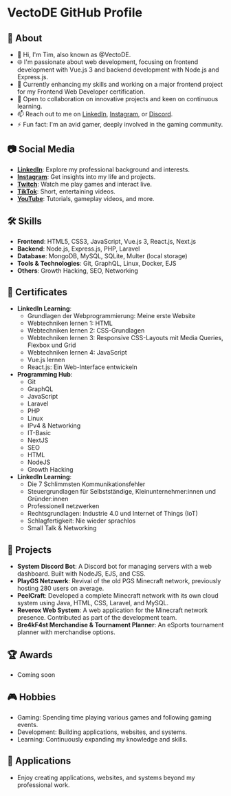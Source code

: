 # VectoDE GitHub Profile

## 👤 About

- 👋 Hi, I'm Tim, also known as @VectoDE.
- 🌐 I'm passionate about web development, focusing on frontend development with Vue.js 3 and backend development with Node.js and Express.js.
- 🌱 Currently enhancing my skills and working on a major frontend project for my Frontend Web Developer certification.
- 🚀 Open to collaboration on innovative projects and keen on continuous learning.
- 📫 Reach out to me on [LinkedIn](https://www.linkedin.com/in/tim-hauke/), [Instagram](https://www.instagram.com/tim.vectode), or [Discord](https://discord.com/invite/your-invite-code).
- ⚡ Fun fact: I'm an avid gamer, deeply involved in the gaming community.

## 📷 Social Media

- **[LinkedIn](https://www.linkedin.com/in/tim-hauke/)**: Explore my professional background and interests.
- **[Instagram](https://www.instagram.com/vectode)**: Get insights into my life and projects.
- **[Twitch](https://www.twitch.tv/vectode)**: Watch me play games and interact live.
- **[TikTok](https://www.tiktok.com/@vectode)**: Short, entertaining videos.
- **[YouTube](https://www.youtube.com/vectode)**: Tutorials, gameplay videos, and more.

## 🛠️ Skills

- **Frontend**: HTML5, CSS3, JavaScript, Vue.js 3, React.js, Next.js
- **Backend**: Node.js, Express.js, PHP, Laravel
- **Database**: MongoDB, MySQL, SQLite, Multer (local storage)
- **Tools & Technologies**: Git, GraphQL, Linux, Docker, EJS
- **Others**: Growth Hacking, SEO, Networking

## 📜 Certificates

- **LinkedIn Learning**:
  - Grundlagen der Webprogrammierung: Meine erste Website
  - Webtechniken lernen 1: HTML
  - Webtechniken lernen 2: CSS-Grundlagen
  - Webtechniken lernen 3: Responsive CSS-Layouts mit Media Queries, Flexbox und Grid
  - Webtechniken lernen 4: JavaScript
  - Vue.js lernen
  - React.js: Ein Web-Interface entwickeln
- **Programming Hub**:
  - Git
  - GraphQL
  - JavaScript
  - Laravel
  - PHP
  - Linux
  - IPv4 & Networking
  - IT-Basic
  - NextJS
  - SEO
  - HTML
  - NodeJS
  - Growth Hacking
- **LinkedIn Learning**:
  - Die 7 Schlimmsten Kommunikationsfehler
  - Steuergrundlagen für Selbstständige, Kleinunternehmer:innen und Gründer:innen
  - Professionell netzwerken
  - Rechtsgrundlagen: Industrie 4.0 und Internet of Things (IoT)
  - Schlagfertigkeit: Nie wieder sprachlos
  - Small Talk & Networking

## 💼 Projects

- **System Discord Bot**: A Discord bot for managing servers with a web dashboard. Built with NodeJS, EJS, and CSS.
- **PlayGS Netzwerk**: Revival of the old PGS Minecraft network, previously hosting 280 users on average.
- **PeelCraft**: Developed a complete Minecraft network with its own cloud system using Java, HTML, CSS, Laravel, and MySQL.
- **Reverox Web System**: A web application for the Minecraft network presence. Contributed as part of the development team.
- **Bre4kF4st Merchandise & Tournament Planner**: An eSports tournament planner with merchandise options.

## 🏆 Awards

- Coming soon

## 🎮 Hobbies

- Gaming: Spending time playing various games and following gaming events.
- Development: Building applications, websites, and systems.
- Learning: Continuously expanding my knowledge and skills.

## 📱 Applications

- Enjoy creating applications, websites, and systems beyond my professional work.
